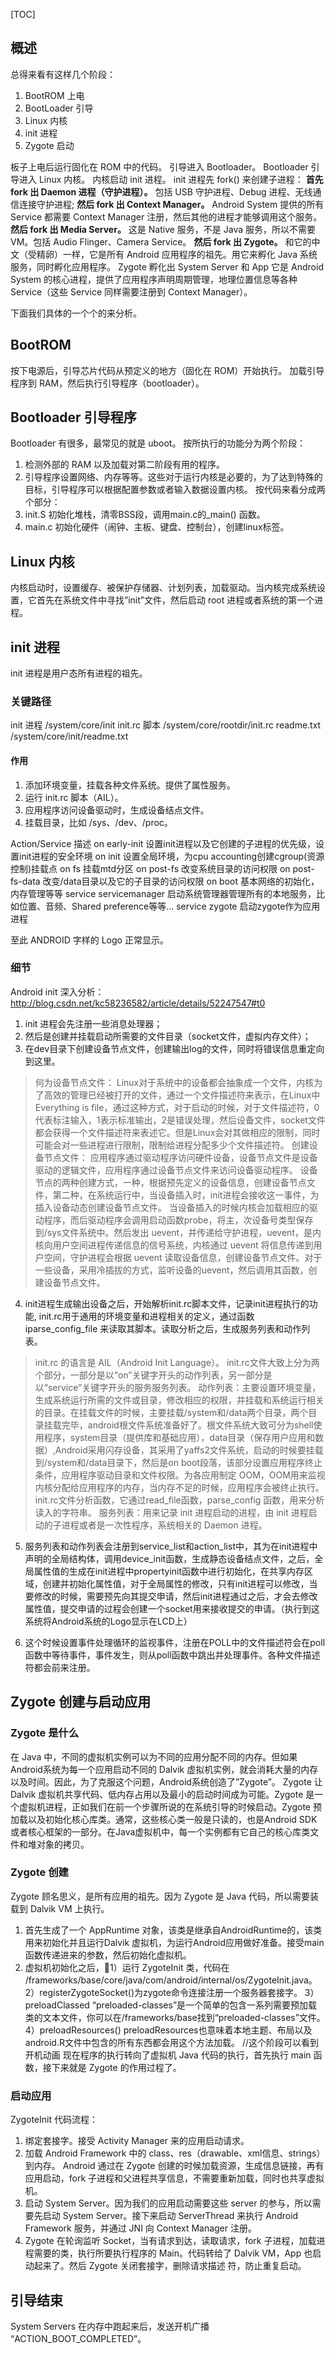 [TOC]

## 概述

总得来看有这样几个阶段：
1. BootROM 上电
2. BootLoader 引导
3. Linux 内核
4. init 进程
5. Zygote 启动


板子上电后运行固化在 ROM 中的代码。
引导进入 Bootloader。
Bootloader 引导进入 Linux 内核。
内核启动 init 进程。
init 进程先 fork() 来创建子进程：
**首先 fork 出 Daemon 进程（守护进程）。** 包括 USB 守护进程、Debug 进程、无线通信连接守护进程;
**然后 fork 出 Context Manager。** Android System 提供的所有 Service 都需要 Context Manager 注册，然后其他的进程才能够调用这个服务。
**然后 fork 出 Media Server。** 这是 Native 服务，不是 Java 服务，所以不需要 VM。包括 Audio Flinger、Camera Service。
**然后 fork 出 Zygote。** 和它的中文（受精卵）一样，它是所有 Android 应用程序的祖先。用它来孵化 Java 系统服务，同时孵化应用程序。
Zygote 孵化出 System Server 和 App
它是 Android System 的核心进程，提供了应用程序声明周期管理，地理位置信息等各种 Service（这些 Service 同样需要注册到 Context Manager）。

下面我们具体的一个个的来分析。

## BootROM
按下电源后，引导芯片代码从预定义的地方（固化在 ROM）开始执行。
加载引导程序到 RAM，然后执行引导程序（bootloader）。

## Bootloader 引导程序
Bootloader 有很多，最常见的就是 uboot。
按所执行的功能分为两个阶段：
1. 检测外部的 RAM 以及加载对第二阶段有用的程序。
2. 引导程序设置网络、内存等等。这些对于运行内核是必要的，为了达到特殊的目标，引导程序可以根据配置参数或者输入数据设置内核。
按代码来看分成两个部分：
1. init.S 初始化堆栈，清零BSS段，调用main.c的_main() 函数。
2. main.c 初始化硬件（闹钟、主板、键盘、控制台），创建linux标签。

## Linux 内核
内核启动时，设置缓存、被保护存储器、计划列表，加载驱动。当内核完成系统设置，它首先在系统文件中寻找”init”文件，然后启动 root 进程或者系统的第一个进程。

## init 进程
init 进程是用户态所有进程的祖先。
### 关键路径
init 进程  	/system/core/init
init.rc 脚本 	/system/core/rootdir/init.rc
readme.txt	/system/core/init/readme.txt

#### 作用
1. 添加环境变量，挂载各种文件系统。提供了属性服务。
2. 运行 init.rc 脚本（AIL）。
3. 应用程序访问设备驱动时，生成设备结点文件。
4.  挂载目录，比如 /sys、/dev、/proc。

Action/Service		描述
on early-init		设置init进程以及它创建的子进程的优先级，设置init进程的安全环境
on init		设置全局环境，为cpu accounting创建cgroup(资源控制)挂载点
on fs		挂载mtd分区
on post-fs		改变系统目录的访问权限
on post-fs-data		改变/data目录以及它的子目录的访问权限
on boot		基本网络的初始化，内存管理等等
service servicemanager		启动系统管理器管理所有的本地服务，比如位置、音频、Shared preference等等…
service zygote		启动zygote作为应用进程

至此 ANDROID 字样的 Logo 正常显示。

### 细节
Android init 深入分析：http://blog.csdn.net/kc58236582/article/details/52247547#t0

1. init 进程会先注册一些消息处理器；
2. 然后是创建并挂载启动所需要的文件目录（socket文件，虚拟内存文件）；
3. 在dev目录下创建设备节点文件，创建输出log的文件，同时将错误信息重定向到这里。

> 何为设备节点文件：
> Linux对于系统中的设备都会抽象成一个文件，内核为了高效的管理已经被打开的文件，通过一个文件描述符来表示，在Linux中Everything is file，通过这种方式，对于启动的时候，对于文件描述符，0代表标注输入，1表示标准输出，2是错误处理，然后设备文件，socket文件都会获得一个文件描述符来表述它。但是Linux会对其做相应的限制，同时可能会对一些进程进行限制，限制给进程分配多少个文件描述符。
> 创建设备节点文件：
> 应用程序通过驱动程序访问硬件设备，设备节点文件是设备驱动的逻辑文件，应用程序通过设备节点文件来访问设备驱动程序。
> 设备节点的两种创建方式，一种，根据预先定义的设备信息，创建设备节点文件，第二种，在系统运行中，当设备插入时，init进程会接收这一事件，为插入设备动态创建设备节点文件。
>当设备插入的时候内核会加载相应的驱动程序，而后驱动程序会调用启动函数probe，将主，次设备号类型保存到/sys文件系统中。然后发出 uevent，并传递给守护进程，uevent，是内核向用户空间进程传递信息的信号系统，内核通过 uevent 将信息传递到用户空间，守护进程会根据 uevent 读取设备信息，创建设备节点文件。对于一些设备，采用冷插拔的方式，监听设备的uevent，然后调用其函数，创建设备节点文件。

4. init进程生成输出设备之后，开始解析init.rc脚本文件，记录init进程执行的功能, init.rc用于通用的环境变量和进程相关的定义，通过函数 iparse_config_file 来读取其脚本。读取分析之后，生成服务列表和动作列表。

> init.rc 的语言是 AIL（Android Init Language）。
> init.rc文件大致上分为两个部分，一部分是以“on”关键字开头的动作列表，另一部分是以“service”关键字开头的服务服务列表。
> 动作列表：主要设置环境变量，生成系统运行所需的文件或目录，修改相应的权限，并挂载和系统运行相关的目录。在挂载文件的时候，主要挂载/system和/data两个目录，两个目录挂载完毕，android根文件系统准备好了。根文件系统大致可分为shell使用程序，system目录（提供库和基础应用），data目录（保存用户应用和数据）,Android采用闪存设备，其采用了yaffs2文件系统，启动的时候要挂载到/system和/data目录下，然后是on boot段落，该部分设置应用程序终止条件，应用程序驱动目录和文件权限。为各应用制定 OOM，OOM用来监视内核分配给应用程序的内存，当内存不足的时候，应用程序会被终止执行。init.rc文件分析函数，它通过read_file函数，parse_config 函数，用来分析读入的字符串。
> 服务列表：用来记录 init 进程启动的进程，由 init 进程启动的子进程或者是一次性程序，系统相关的 Daemon 进程。

5. 服务列表和动作列表会注册到service_list和action_list中，其为在init进程中声明的全局结构体，调用device_init函数，生成静态设备结点文件，之后，全局属性值的生成在init进程中propertyinit函数中进行初始化，在共享内存区域，创建并初始化属性值，对于全局属性的修改，只有init进程可以修改，当要修改的时候，需要预先向其提交申请，然后init进程通过之后，才会去修改属性值，提交申请的过程会创建一个socket用来接收提交的申请。（执行到这系统将Android系统的Logo显示在LCD上）

6. 这个时候设置事件处理循环的监视事件，注册在POLL中的文件描述符会在poll函数中等待事件，事件发生，则从poll函数中跳出并处理事件。各种文件描述符都会前来注册。


## Zygote 创建与启动应用
### Zygote 是什么
在 Java 中，不同的虚拟机实例可以为不同的应用分配不同的内存。但如果Android系统为每一个应用启动不同的 Dalvik 虚拟机实例，就会消耗大量的内存以及时间。因此，为了克服这个问题，Android系统创造了”Zygote”。
Zygote 让 Dalvik 虚拟机共享代码、低内存占用以及最小的启动时间成为可能。Zygote 是一个虚拟机进程，正如我们在前一个步骤所说的在系统引导的时候启动。Zygote 预加载以及初始化核心库类。通常，这些核心类一般是只读的，也是Android SDK或者核心框架的一部分。在Java虚拟机中，每一个实例都有它自己的核心库类文件和堆对象的拷贝。

### Zygote 创建


Zygote 顾名思义，是所有应用的祖先。因为 Zygote 是 Java 代码，所以需要装载到 Dalvik VM 上执行。
1. 首先生成了一个 AppRuntime 对象，该类是继承自AndroidRuntime的，该类用来初始化并且运行Dalvik 虚拟机，为运行Android应用做好准备。接受main 函数传递进来的参数，然后初始化虚拟机。
2. 虚拟机初始化之后，1）运行 ZygoteInit 类，代码在 /frameworks/base/core/java/com/android/internal/os/ZygoteInit.java。
2）registerZygoteSocket()为zygote命令连接注册一个服务器套接字。
3）preloadClassed “preloaded-classes”是一个简单的包含一系列需要预加载类的文本文件，你可以在<Android Source>/frameworks/base找到“preloaded-classes”文件。
4）preloadResources() preloadResources也意味着本地主题、布局以及android.R文件中包含的所有东西都会用这个方法加载。
//这个阶段可以看到开机动画
现在程序的执行转向了虚拟机 Java 代码的执行，首先执行 main 函数，接下来就是 Zygote 的作用过程了。

### 启动应用


ZygoteInit 代码流程：
1. 绑定套接字。接受 Activity  Manager 来的应用启动请求。
2. 加载 Android Framework 中的 class、res（drawable、xml信息、strings）到内存。
Android 通过在 Zygote 创建的时候加载资源，生成信息链接，再有应用启动，fork 子进程和父进程共享信息，不需要重新加载，同时也共享虚拟机。
3. 启动 System Server。因为我们的应用启动需要这些 server 的参与，所以需要先启动 System Server。接下来启动 ServerThread 来执行 Android Framework 服务，并通过 JNI 向 Context Manager 注册。
4. Zygote 在轮询监听 Socket，当有请求到达，读取请求，fork 子进程，加载进程需要的类，执行所要执行程序的 Main。代码转给了 Dalvik VM，App 也启动起来了。然后 Zygote 关闭套接字，删除请求描述
符，防止重复启动。

## 引导结束
System Servers 在内存中跑起来后，发送开机广播 “ACTION_BOOT_COMPLETED”。





